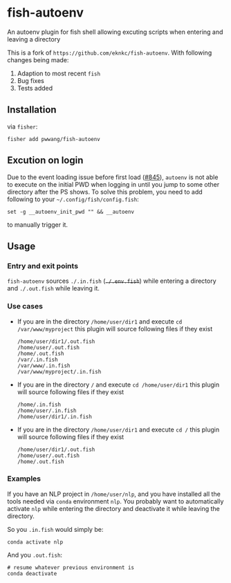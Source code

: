# fish-autoenv

An autoenv plugin for fish shell allowing excuting scripts when entering and leaving a directory

This is a fork of `https://github.com/eknkc/fish-autoenv`. With following changes being made:

1. Adaption to most recent `fish`
2. Bug fixes
3. Tests added

## Installation

via `fisher`:

```shell console
fisher add pwwang/fish-autoenv
```

## Excution on login

Due to the event loading issue before first load ([#845](https://github.com/fish-shell/fish-shell/issues/845)), `autoenv` is not able to execute on the initial PWD when logging in until you jump to some other directory after the PS shows. To solve this problem, you need to add following to your `~/.config/fish/config.fish`:

```fish
set -g __autoenv_init_pwd "" && __autoenv
```

to manually trigger it.

## Usage

### Entry and exit points

`fish-autoenv` sources `./.in.fish` (~~`./.env.fish`~~) while entering a directory and `./.out.fish` while leaving it.

### Use cases

- If you are in the directory `/home/user/dir1` and execute `cd /var/www/myproject` this plugin will source following files if they exist
    ```
    /home/user/dir1/.out.fish
    /home/user/.out.fish
    /home/.out.fish
    /var/.in.fish
    /var/www/.in.fish
    /var/www/myproject/.in.fish
    ```

- If you are in the directory `/` and execute `cd /home/user/dir1` this plugin will source following files if they exist
    ```
    /home/.in.fish
    /home/user/.in.fish
    /home/user/dir1/.in.fish
    ```

- If you are in the directory `/home/user/dir1` and execute `cd /` this plugin will source following files if they exist
    ```
    /home/user/dir1/.out.fish
    /home/user/.out.fish
    /home/.out.fish
    ```

### Examples

If you have an NLP project in `/home/user/nlp`, and you have installed all the tools needed via `conda` environment `nlp`. You probably want to automatically activate `nlp` while entering the directory and deactivate it while leaving the directory.

So you `.in.fish` would simply be:

```fish
conda activate nlp
```

And you `.out.fish`:

```fish
# resume whatever previous environment is
conda deactivate
```
